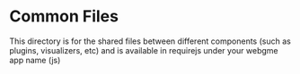 # Common Files
This directory is for the shared files between different components (such as plugins, visualizers, etc) and is available in requirejs under your webgme app name (js)
